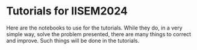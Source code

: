 # Tutorials for IISEM2024

Here are the notebooks to use for the tutorials. While they do, in a very simple way, solve the problem presented, there are many things to correct and improve. Such things will be done in the tutorials.
